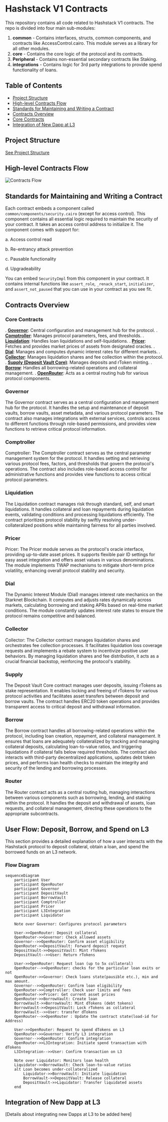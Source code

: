 # Hashstack V1 Contracts

This repository contains all code related to Hashstack V1 contracts. The repo is divided into four main sub-modules:

1. **common** - Contains interfaces, structs, common components, and contracts like AccessControl.cairo. This module serves as a library for all other modules.
2. **core** - Contains the core logic of the protocol and its contracts.
3. **Peripheral** - Contains non-essential secondary contracts like Staking.
4. **integrations** - Contains logic for 3rd party integrations to provide spend functionality of loans.

## Table of Contents

- [Project Structure](#project-structure)
- [High-level Contracts Flow](#high-level-contracts-flow)
- [Standards for Maintaining and Writing a Contract](#standards-for-maintaining-and-writing-a-contract)
- [Contracts Overview](#contracts-overview)
- [Core Contracts](#core-contracts)
- [Integration of New Dapp at L3](#integration-of-new-dapp-at-l3)

## Project Structure

[See Project Structure](#project-structure)

## High-level Contracts Flow

![Contracts Flow](./docs/contracts-flow.png)

## Standards for Maintaining and Writing a Contract

Each contract embeds a component called `common/components/security.cairo` (except for access control). This component contains all essential logic required to maintain the security of your contract. It takes an access control address to initialize it. The component comes with support for:

a. Access control read

b. Re-entrancy attack prevention

c. Pausable functionality

d. Upgradeability

You can embed `SecurityImpl` from this component in your contract. It contains internal functions like `assert_role`, `_renack_start`, `initializer`, and `assert_not_paused` that you can use in your contract as you see fit.

## Contracts Overview

### Core Contracts

. [**Governor**](#governor): Central configuration and management hub for the protocol.
. [**Comptroller**](#comptroller): Manages protocol parameters, fees, and thresholds.
. [**Liquidation**](#liquidation): Handles loan liquidations and self-liquidations.
. [**Pricer**](#pricer): Fetches and provides market prices of assets from designated oracles.
. [**Dial**](#dial): Manages and computes dynamic interest rates for different markets.
. [**Collector**](#collector): Manages liquidation shares and fee collection within the protocol.
. [**Supply (Deposit Vault Core)**](#supply): Manages deposits and rToken minting.
. [**Borrow**](#borrow): Handles all borrowing-related operations and collateral management.
. [**OpenRouter**](#router): Acts as a central routing hub for various protocol components.

### Governor 

The Governor contract serves as a central configuration and management hub for the protocol. It handles the setup and maintenance of deposit vaults, borrow vaults, asset metadata, and various protocol parameters. The contract also manages integrations with external services, controls access to different functions through role-based permissions, and provides view functions to retrieve critical protocol information.

### Comptroller 

Comptroller: The Comptroller contract serves as the central parameter management system for the protocol. It handles setting and retrieving various protocol fees, factors, and thresholds that govern the protocol's operations. The contract also includes role-based access control for administrative functions and provides view functions to access critical protocol parameters.

### Liquidation 

The Liquidation contract manages risk through standard, self, and smart liquidations. It handles collateral and loan repayments during liquidation events, validating conditions and processing liquidations efficiently. The contract prioritizes protocol stability by swiftly resolving under-collateralized positions while maintaining fairness for all parties involved.

### Pricer 

Pricer: The Pricer module serves as the protocol's oracle interface, providing up-to-date asset prices. It supports flexible pair ID settings for easy asset integration and offers asset values in various denominations. The module implements TWAP mechanisms to mitigate short-term price volatility, enhancing overall protocol stability and security.

### Dial 

The Dynamic Interest Module (Dial) manages interest rate mechanics on the Starknet Blockchain. It computes and adjusts rates dynamically across markets, calculating borrowing and staking APRs based on real-time market conditions. The module constantly updates interest rate states to ensure the protocol remains competitive and balanced.

### Collector 

Collector: The Collector contract manages liquidation shares and orchestrates fee collection processes. It facilitates liquidation loss coverage requests and implements a rebate system to incentivize positive user behaviors. By managing liquidation shares and fee distribution, it acts as a crucial financial backstop, reinforcing the protocol's stability.

### Supply 

The Deposit Vault Core contract manages user deposits, issuing rTokens as stake representation. It enables locking and freeing of rTokens for various protocol activities and facilitates asset transfers between deposit and borrow vaults. The contract handles ERC20 token operations and provides transparent access to critical deposit and withdrawal information.

### Borrow 

The Borrow contract handles all borrowing-related operations within the protocol, including loan creation, repayment, and collateral management. It ensures that loans are adequately collateralized by tracking and managing collateral deposits, calculating loan-to-value ratios, and triggering liquidations if collateral falls below required thresholds. The contract also interacts with third-party decentralized applications, updates debt token prices, and performs loan health checks to maintain the integrity and security of the lending and borrowing processes. 

### Router 

The Router contract acts as a central routing hub, managing interactions between various components such as borrowing, lending, and staking within the protocol. It handles the deposit and withdrawal of assets, loan requests, and collateral management, directing these operations to the appropriate subcontracts. 

## User Flow: Deposit, Borrow, and Spend on L3

This section provides a detailed explanation of how a user interacts with the Hashstack protocol to deposit collateral, obtain a loan, and spend the borrowed funds on an L3 network.

### Flow Diagram

```mermaid
sequenceDiagram
    participant User
    participant OpenRouter
    participant Governor
    participant DepositVault
    participant BorrowVault
    participant Comptroller
    participant Pricer
    participant L3Integration
    participant Liquidator

    Note over Governor: Configures protocol parameters

    User->>OpenRouter: Deposit collateral
    OpenRouter->>Governor: Check allowed assets
    Governor-->>OpenRouter: Confirm asset eligibility
    OpenRouter->>DepositVault: Forward deposit request
    DepositVault->>DepositVault: Mint rTokens
    DepositVault-->>User: Return rTokens

    User->>OpenRouter: Request loan (up to 5x collateral)
    OpenRouter-->>OpenRouter: checks for the particular loan exits or not
    OpenRouter->>Governor: Check loans state(pausible etc.), min and max amount.
    Governor-->>OpenRouter: Confirm loan eligibility
    OpenRouter->>Comptroller: Check user limits and fees
    OpenRouter->>Pricer: Get current asset prices
    OpenRouter->>BorrowVault: Create loan
    BorrowVault->>BorrowVault: Mint dTokens (debt tokens)
    BorrowVault->>DepositVault: Lock rTokens as collateral
    BorrowVault-->>User: transfer dTokens
    OpenRouter-->>OpenRouter : Update the contract state(load-id for Address)

    User->>OpenRouter: Request to spend dTokens on L3
    OpenRouter->>Governor: Verify L3 integration
    Governor-->>OpenRouter: Confirm integration
    OpenRouter->>L3Integration: Initiate spend transaction with dTokens
    L3Integration-->>User: Confirm transaction on L3

    Note over Liquidator: Monitors loan health
    Liquidator->>BorrowVault: Check loan-to-value ratios
    alt Loan becomes under-collateralized
        Liquidator->>BorrowVault: Initiate liquidation
        BorrowVault->>DepositVault: Release collateral
        DepositVault->>Liquidator: Transfer liquidated assets
    end
```

## Integration of New Dapp at L3

[Details about integrating new Dapps at L3 to be added here]
